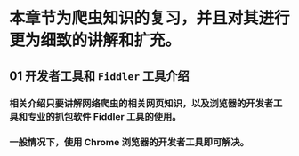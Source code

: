 # 本章节为爬虫知识的复习，并且对其进行更为细致的讲解和扩充。
## 01 开发者工具和 `Fiddler` 工具介绍
### 相关介绍只要讲解网络爬虫的相关网页知识，以及浏览器的开发者工具和专业的抓包软件 Fiddler 工具的使用。
### 一般情况下，使用 Chrome 浏览器的开发者工具即可解决。
